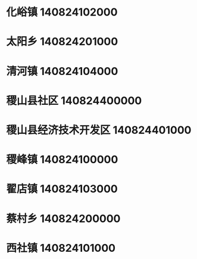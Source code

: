 # 化峪镇 140824102000
# 太阳乡 140824201000
# 清河镇 140824104000
# 稷山县社区 140824400000
# 稷山县经济技术开发区 140824401000
# 稷峰镇 140824100000
# 翟店镇 140824103000
# 蔡村乡 140824200000
# 西社镇 140824101000

